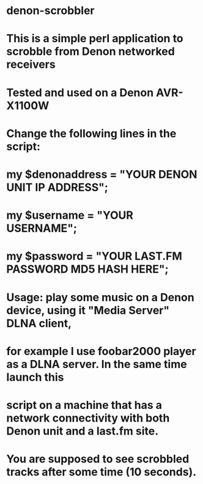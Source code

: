 # denon-scrobbler

#
# This is a simple perl application to scrobble from Denon networked receivers
# Tested and used on a Denon AVR-X1100W
#

#
# Change the following lines in the script:
#
# my $denonaddress = "YOUR DENON UNIT IP ADDRESS";
# my $username = "YOUR USERNAME";
# my $password = "YOUR LAST.FM PASSWORD MD5 HASH HERE";
#
# Usage: play some music on a Denon device, using it "Media Server" DLNA client,
# for example I use foobar2000 player as a DLNA server. In the same time launch this
# script on a machine that has a network connectivity with both Denon unit and a last.fm site.
# You are supposed to see scrobbled tracks after some time (10 seconds).
#
